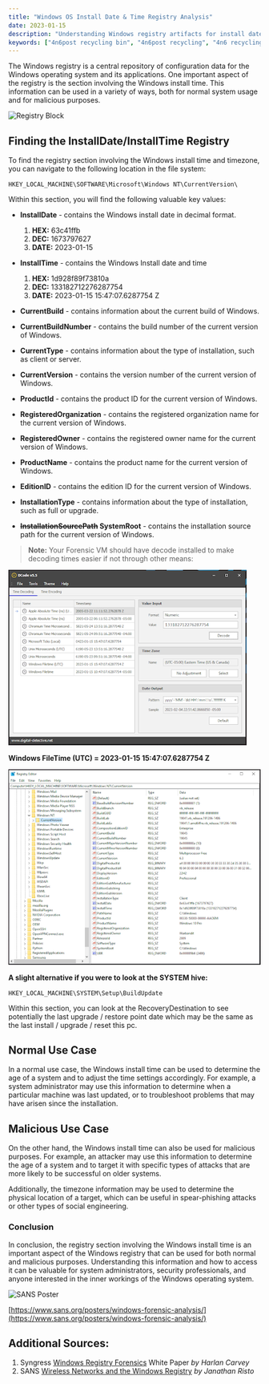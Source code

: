 ```yaml
---
title: "Windows OS Install Date & Time Registry Analysis"
date: 2023-01-15
description: "Understanding Windows registry artifacts for install date and time analysis in digital forensics"
keywords: ["4n6post recycling bin", "4n6post recycling", "4n6 recycling", "Recycling.Bin / Recycler", "timezone", "timezoneinformation", "time", "POE", "Proof Of Execution", "4n6", "digital forensics news", "tryhackme pyramid of pain", "4n-6", "log4j", "evtxecmd", "ecdfp review", "review", "alert", "forensics", "digital", "digital forensics", "malwarebytes", "norton", "semantec", "bitdefender", "bytes", "news", "posts", "drives", "hard drives", "solid state", "ram", "blog", "sans", "nirsoft"]
---
```


The Windows registry is a central repository of configuration data for the Windows operating system and its applications. One important aspect of the registry is the section involving the Windows install time. This information can be used in a variety of ways, both for normal system usage and for malicious purposes.

![Registry Block](/images/RegistryBlock.png)

## Finding the InstallDate/InstallTime Registry

To find the registry section involving the Windows install time and timezone, you can navigate to the following location in the file system:

```
HKEY_LOCAL_MACHINE\SOFTWARE\Microsoft\Windows NT\CurrentVersion\
```

Within this section, you will find the following valuable key values:

- **InstallDate** - contains the Windows install date in decimal format.
    1. **HEX:** 63c41ffb
    2. **DEC:** 1673797627
    3. **DATE:** 2023-01-15

- **InstallTime** - contains the Windows Install date and time
    1. **HEX:** 1d928f89f73810a
    2. **DEC:** 133182712276287754
    3. **DATE:** 2023-01-15 15:47:07.6287754 Z

- **CurrentBuild** - contains information about the current build of Windows.
- **CurrentBuildNumber** - contains the build number of the current version of Windows.
- **CurrentType** - contains information about the type of installation, such as client or server.
- **CurrentVersion** - contains the version number of the current version of Windows.
- **ProductId** - contains the product ID for the current version of Windows.
- **RegisteredOrganization** - contains the registered organization name for the current version of Windows.
- **RegisteredOwner** - contains the registered owner name for the current version of Windows.
- **ProductName** - contains the product name for the current version of Windows.
- **EditionID** - contains the edition ID for the current version of Windows.
- **InstallationType** - contains information about the type of installation, such as full or upgrade.
- **~~InstallationSourcePath~~ SystemRoot** - contains the installation source path for the current version of Windows.

> **Note:** Your Forensic VM should have decode installed to make decoding times easier if not through other means:

![System Info Registry 2](images/SystemInfo-Reg2.PNG)

**Windows FileTime (UTC) = 2023-01-15 15:47:07.6287754 Z**

![System Info Registry 1](images/SystemInfo-Reg1.PNG)

**A slight alternative if you were to look at the SYSTEM hive:**

```
HKEY_LOCAL_MACHINE\SYSTEM\Setup\BuildUpdate
```

Within this section, you can look at the RecoveryDestination to see potentially the last upgrade / restore point date which may be the same as the last install / upgrade / reset this pc.

## Normal Use Case

In a normal use case, the Windows install time can be used to determine the age of a system and to adjust the time settings accordingly. For example, a system administrator may use this information to determine when a particular machine was last updated, or to troubleshoot problems that may have arisen since the installation.

## Malicious Use Case

On the other hand, the Windows install time can also be used for malicious purposes. For example, an attacker may use this information to determine the age of a system and to target it with specific types of attacks that are more likely to be successful on older systems.

Additionally, the timezone information may be used to determine the physical location of a target, which can be useful in spear-phishing attacks or other types of social engineering.

### Conclusion

In conclusion, the registry section involving the Windows install time is an important aspect of the Windows registry that can be used for both normal and malicious purposes. Understanding this information and how to access it can be valuable for system administrators, security professionals, and anyone interested in the inner workings of the Windows operating system.

![SANS Poster](images/SystemInfo-SansPoster.PNG)

[https://www.sans.org/posters/windows-forensic-analysis/](https://www.sans.org/posters/windows-forensic-analysis/)

## Additional Sources:

1. Syngress [Windows Registry Forensics](https://paper.bobylive.com/Security/Windows%20Registry%20Forensics%20%20Advanced%20Digital%20Forensic%20Analysis%20of%20the%20Windows%20Registry.pdf) White Paper *by Harlan Carvey*
2. SANS [Wireless Networks and the Windows Registry](https://www.sans.org/white-papers/33659/) *by Janathan Risto*
